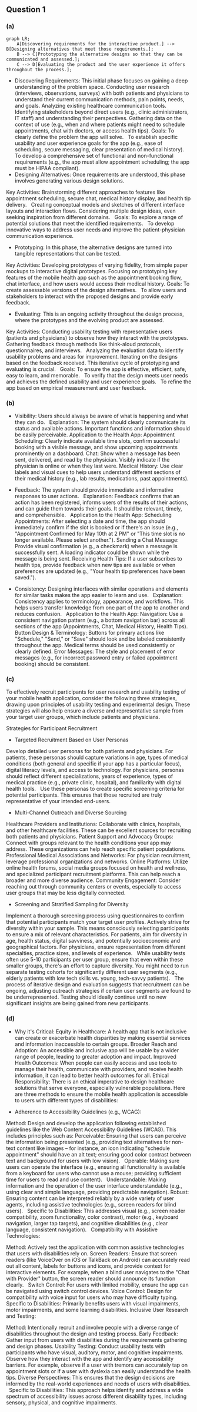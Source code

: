 ## Question 1
### (a)
```mermaid
graph LR;
    A[Discovering requirements for the interactive product.] --> B[Designing alternatives that meet those requirements.];
    B --> C[Prototyping the alternative designs so that they can be communicated and assessed.];
    C --> D[Evaluating the product and the user experience it offers throughout the process.];
```
- Discovering Requirements: This initial phase focuses on gaining a deep understanding of the problem space. Conducting user research (interviews, observations, surveys) with both patients and physicians to understand their current communication methods, pain points, needs, and goals. Analyzing existing healthcare communication tools. Identifying stakeholders beyond direct users (e.g., clinic administrators, IT staff) and understanding their perspectives. Gathering data on the context of use (e.g., when and where patients might need to schedule appointments, chat with doctors, or access health tips).
 Goals:
To clearly define the problem the app will solve.    
To establish specific usability and user experience goals for the app (e.g., ease of scheduling, secure messaging, clear presentation of medical history).    
To develop a comprehensive set of functional and non-functional requirements (e.g., the app must allow appointment scheduling; the app must be HIPAA compliant).    
- Designing Alternatives: Once requirements are understood, this phase involves generating various design solutions.

Key Activities:
Brainstorming different approaches to features like appointment scheduling, secure chat, medical history display, and health tip delivery.    
Creating conceptual models and sketches of different interface layouts and interaction flows.
Considering multiple design ideas, even seeking inspiration from different domains.    
Goals:
To explore a range of potential solutions that meet the identified requirements.    
To develop innovative ways to address user needs and improve the patient-physician communication experience.
- Prototyping: In this phase, the alternative designs are turned into tangible representations that can be tested.    

Key Activities:
Developing prototypes of varying fidelity, from simple paper mockups to interactive digital prototypes.
Focusing on prototyping key features of the mobile health app such as the appointment booking flow, chat interface, and how users would access their medical history.
Goals:
To create assessable versions of the design alternatives.    
To allow users and stakeholders to interact with the proposed designs and provide early feedback.
- Evaluating: This is an ongoing activity throughout the design process, where the prototypes and the evolving product are assessed.    

Key Activities:
Conducting usability testing with representative users (patients and physicians) to observe how they interact with the prototypes.    
Gathering feedback through methods like think-aloud protocols, questionnaires, and interviews.    
Analyzing the evaluation data to identify usability problems and areas for improvement.
Iterating on the designs based on the feedback received. This iterative cycle of prototyping and evaluating is crucial.    
Goals:
To ensure the app is effective, efficient, safe, easy to learn, and memorable.    
To verify that the design meets user needs and achieves the defined usability and user experience goals.    
To refine the app based on empirical measurement and user feedback. 
### (b)
- Visibility: Users should always be aware of what is happening and what they can do.    
Explanation: The system should clearly communicate its status and available actions. Important functions and information should be easily perceivable.
Application to the Health App:
Appointment Scheduling: Clearly indicate available time slots, confirm successful booking with a visible message, and show upcoming appointments prominently on a dashboard.
Chat: Show when a message has been sent, delivered, and read by the physician. Visibly indicate if the physician is online or when they last were.
Medical History: Use clear labels and visual cues to help users understand different sections of their medical history (e.g., lab results, medications, past appointments).

- Feedback: The system should provide immediate and informative responses to user actions.    
Explanation: Feedback confirms that an action has been registered, informs users of the results of their actions, and can guide them towards their goals.  It should be relevant, timely, and comprehensible.    
Application to the Health App:
Scheduling Appointments: After selecting a date and time, the app should immediately confirm if the slot is booked or if there's an issue (e.g., "Appointment Confirmed for May 10th at 2 PM" or "This time slot is no longer available. Please select another.").
Sending a Chat Message: Provide visual confirmation (e.g., a checkmark) when a message is successfully sent. A loading indicator could be shown while the message is being sent.
Receiving Health Tips: If a user subscribes to health tips, provide feedback when new tips are available or when preferences are updated (e.g., "Your health tip preferences have been saved.").

- Consistency: Designing interfaces with similar operations and elements for similar tasks makes the app easier to learn and use.    
Explanation: Consistency applies to terminology, appearance, and workflows.  This helps users transfer knowledge from one part of the app to another and reduces confusion.   
Application to the Health App:
Navigation: Use a consistent navigation pattern (e.g., a bottom navigation bar) across all sections of the app (Appointments, Chat, Medical History, Health Tips).
Button Design & Terminology: Buttons for primary actions like "Schedule," "Send," or "Save" should look and be labeled consistently throughout the app. Medical terms should be used consistently or clearly defined.
Error Messages: The style and placement of error messages (e.g., for incorrect password entry or failed appointment booking) should be consistent.
### (c)
To effectively recruit participants for user research and usability testing of your mobile health application, consider the following three strategies, drawing upon principles of usability testing and experimental design. These strategies will also help ensure a diverse and representative sample from your target user groups, which include patients and physicians.

Strategies for Participant Recruitment
- Targeted Recruitment Based on User Personas

Develop detailed user personas for both patients and physicians. For patients, these personas should capture variations in age, types of medical conditions (both general and specific if your app has a particular focus), digital literacy levels, and access to technology. For physicians, personas should reflect different specializations, years of experience, types of medical practice (e.g., private clinic, hospital), and familiarity with digital health tools.   
Use these personas to create specific screening criteria for potential participants. This ensures that those recruited are truly representative of your intended end-users.   
- Multi-Channel Outreach and Diverse Sourcing

Healthcare Providers and Institutions: Collaborate with clinics, hospitals, and other healthcare facilities. These can be excellent sources for recruiting both patients and physicians.
Patient Support and Advocacy Groups: Connect with groups relevant to the health conditions your app may address. These organizations can help reach specific patient populations.
Professional Medical Associations and Networks: For physician recruitment, leverage professional organizations and networks.
Online Platforms: Utilize online health forums, social media groups focused on health and wellness, and specialized participant recruitment platforms. This can help reach a broader and more diverse audience.
Community Engagement: Consider reaching out through community centers or events, especially to access user groups that may be less digitally connected.
- Screening and Stratified Sampling for Diversity

Implement a thorough screening process using questionnaires to confirm that potential participants match your target user profiles.
Actively strive for diversity within your sample. This means consciously selecting participants to ensure a mix of relevant characteristics. For patients, aim for diversity in age, health status, digital savviness, and potentially socioeconomic and geographical factors. For physicians, ensure representation from different specialties, practice sizes, and levels of experience.   
While usability tests often use 5-10 participants per user group, ensure that even within these smaller groups, there's an effort to capture diversity. You might need to run separate testing cohorts for significantly different user segments (e.g., elderly patients with low tech skills vs. young, tech-savvy patients).   
The process of iterative design and evaluation suggests that recruitment can be ongoing, adjusting outreach strategies if certain user segments are found to be underrepresented. Testing should ideally continue until no new significant insights are being gained from new participants.   

### (d)
- Why it's Critical:
Equity in Healthcare: A health app that is not inclusive can create or exacerbate health disparities by making essential services and information inaccessible to certain groups.
Broader Reach and Adoption: An accessible and inclusive app will be usable by a wider range of people, leading to greater adoption and impact.
Improved Health Outcomes: When people can easily access and use tools to manage their health, communicate with providers, and receive health information, it can lead to better health outcomes for all.
Ethical Responsibility: There is an ethical imperative to design healthcare solutions that serve everyone, especially vulnerable populations.
Here are three methods to ensure the mobile health application is accessible to users with different types of disabilities:

- Adherence to Accessibility Guidelines (e.g., WCAG):

Method: Design and develop the application following established guidelines like the Web Content Accessibility Guidelines (WCAG). This includes principles such as:
Perceivable: Ensuring that users can perceive the information being presented (e.g., providing text alternatives for non-text content like images – for instance, an icon indicating "schedule appointment" should have an alt text; ensuring good color contrast between text and background for users with low vision).    
Operable: Making sure users can operate the interface (e.g., ensuring all functionality is available from a keyboard for users who cannot use a mouse; providing sufficient time for users to read and use content).    
Understandable: Making information and the operation of the user interface understandable (e.g., using clear and simple language, providing predictable navigation).
Robust: Ensuring content can be interpreted reliably by a wide variety of user agents, including assistive technologies (e.g., screen readers for blind users).    
Specific to Disabilities: This addresses visual (e.g., screen reader compatibility, zoom functionality, color contrast), motor (e.g., keyboard navigation, larger tap targets), and cognitive disabilities (e.g., clear language, consistent navigation).    
Compatibility with Assistive Technologies:

Method: Actively test the application with common assistive technologies that users with disabilities rely on.
Screen Readers: Ensure that screen readers (like VoiceOver on iOS or TalkBack on Android) can accurately read out all content, labels for buttons and icons, and provide context for interactive elements.  For example, when a blind user navigates to the "Chat with Provider" button, the screen reader should announce its function clearly.   
Switch Control: For users with limited mobility, ensure the app can be navigated using switch control devices.
Voice Control: Design for compatibility with voice input for users who may have difficulty typing.
Specific to Disabilities: Primarily benefits users with visual impairments, motor impairments, and some learning disabilities.
Inclusive User Research and Testing:

Method: Intentionally recruit and involve people with a diverse range of disabilities throughout the design and testing process.
Early Feedback: Gather input from users with disabilities during the requirements gathering and design phases.
Usability Testing: Conduct usability tests with participants who have visual, auditory, motor, and cognitive impairments. Observe how they interact with the app and identify any accessibility barriers. For example, observe if a user with tremors can accurately tap on appointment slots or if a user with dyslexia can easily understand the health tips.
Diverse Perspectives: This ensures that the design decisions are informed by the real-world experiences and needs of users with disabilities.    
Specific to Disabilities: This approach helps identify and address a wide spectrum of accessibility issues across different disability types, including sensory, physical, and cognitive impairments. 